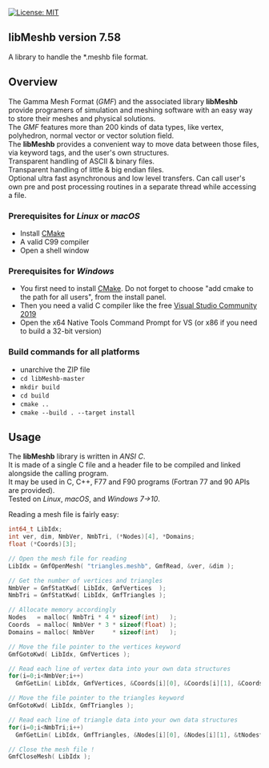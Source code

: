 [![License: MIT](https://img.shields.io/badge/License-MIT-yellow.svg)](https://opensource.org/licenses/MIT)

## libMeshb version 7.58
A library to handle the *.meshb file format.

## Overview
The Gamma Mesh Format (*GMF*) and the associated library **libMeshb** provide programers of simulation and meshing software with an easy way to store their meshes and physical solutions.  
The *GMF* features more than 200 kinds of data types, like vertex, polyhedron, normal vector or vector solution field.  
The **libMeshb** provides a convenient way to move data between those files, via keyword tags, and the user's own structures.  
Transparent handling of ASCII & binary files.  
Transparent handling of little & big endian files.  
Optional ultra fast asynchronous and low level transfers.
Can call user's own pre and post processing routines in a separate thread while accessing a file.

### Prerequisites for *Linux* or *macOS*
- Install [CMake](https://cmake.org/files/v3.7/cmake-3.7.2-win64-x64.msi)
- A valid C99 compiler
- Open a shell window

### Prerequisites for *Windows*
- You first need to install [CMake](https://cmake.org/files/v3.7/cmake-3.7.2-win64-x64.msi). Do not forget to choose "add cmake to the path for all users", from the install panel.
- Then you need a valid C compiler like the free [Visual Studio Community 2019](https://www.visualstudio.com/vs/visual-studio-express/)
- Open the x64 Native Tools Command Prompt for VS (or x86 if you need to build a 32-bit version)

### Build commands for all platforms
- unarchive the ZIP file
- `cd libMeshb-master`
- `mkdir build`
- `cd build`
- `cmake ..`
- `cmake --build . --target install`

## Usage
The **libMeshb** library is written in *ANSI C*.  
It is made of a single C file and a header file to be compiled and linked alongside the calling program.  
It may be used in C, C++, F77 and F90 programs (Fortran 77 and 90 APIs are provided).  
Tested on *Linux*, *macOS*, and *Windows 7->10*.

Reading a mesh file is fairly easy:

```C++
int64_t LibIdx;
int ver, dim, NmbVer, NmbTri, (*Nodes)[4], *Domains;
float (*Coords)[3];

// Open the mesh file for reading
LibIdx = GmfOpenMesh( "triangles.meshb", GmfRead, &ver, &dim );

// Get the number of vertices and triangles
NmbVer = GmfStatKwd( LibIdx, GmfVertices  );
NmbTri = GmfStatKwd( LibIdx, GmfTriangles );

// Allocate memory accordingly
Nodes   = malloc( NmbTri * 4 * sizeof(int)   );
Coords  = malloc( NmbVer * 3 * sizeof(float) );
Domains = malloc( NmbVer     * sizeof(int)   );

// Move the file pointer to the vertices keyword
GmfGotoKwd( LibIdx, GmfVertices );

// Read each line of vertex data into your own data structures
for(i=0;i<NmbVer;i++)
  GmfGetLin( LibIdx, GmfVertices, &Coords[i][0], &Coords[i][1], &Coords[i][2], &Domains[i] );

// Move the file pointer to the triangles keyword
GmfGotoKwd( LibIdx, GmfTriangles );

// Read each line of triangle data into your own data structures
for(i=0;i<NmbTri;i++)
  GmfGetLin( LibIdx, GmfTriangles, &Nodes[i][0], &Nodes[i][1], &tNodest[i][2], &Nodes[i][3] );

// Close the mesh file !
GmfCloseMesh( LibIdx );
```
